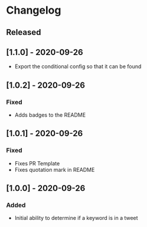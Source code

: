 # Changelog

## Released

## [1.1.0] - 2020-09-26

- Export the conditional config so that it can be found

## [1.0.2] - 2020-09-26

### Fixed

- Adds badges to the README

## [1.0.1] - 2020-09-26

### Fixed

- Fixes PR Template
- Fixes quotation mark in README

## [1.0.0] - 2020-09-26

### Added

- Initial ability to determine if a keyword is in a tweet
